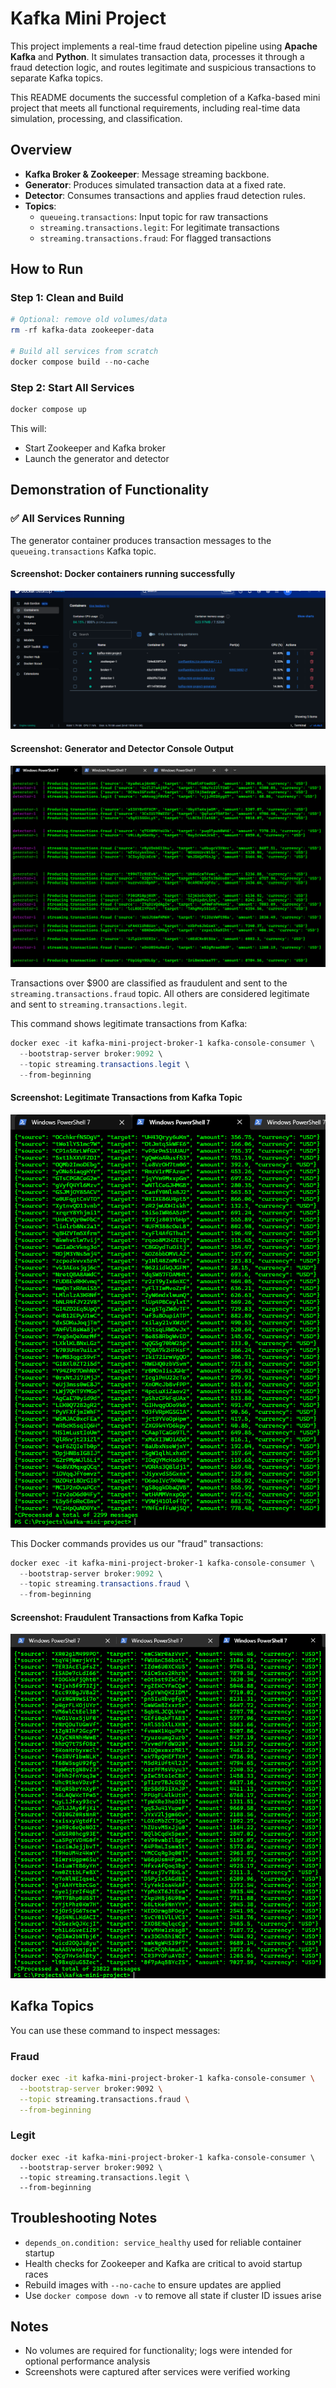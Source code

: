 # Kafka Mini Project

This project implements a real-time fraud detection pipeline using **Apache Kafka** and **Python**. It simulates transaction data, processes it through a fraud detection logic, and routes legitimate and suspicious transactions to separate Kafka topics.

This README documents the successful completion of a Kafka-based mini project that meets all functional requirements, including real-time data simulation, processing, and classification.

## Overview

- **Kafka Broker & Zookeeper**: Message streaming backbone.
- **Generator**: Produces simulated transaction data at a fixed rate.
- **Detector**: Consumes transactions and applies fraud detection rules.
- **Topics**:
  - `queueing.transactions`: Input topic for raw transactions
  - `streaming.transactions.legit`: For legitimate transactions
  - `streaming.transactions.fraud`: For flagged transactions

## How to Run

### Step 1: Clean and Build

```powershell
# Optional: remove old volumes/data
rm -rf kafka-data zookeeper-data

# Build all services from scratch
docker compose build --no-cache
```

### Step 2: Start All Services

```powershell
docker compose up
```

This will:

- Start Zookeeper and Kafka broker
- Launch the generator and detector

## Demonstration of Functionality

### ✅ All Services Running

The generator container produces transaction messages to the `queueing.transactions` Kafka topic.

#### Screenshot: Docker containers running successfully

![Docker_Running](assets/Docker_Running.png)

#### Screenshot: Generator and Detector Console Output

![Generator_Detector_Output](assets/Generator_Detector_Output.png)

Transactions over $900 are classified as fraudulent and sent to the `streaming.transactions.fraud` topic. All others are considered legitimate and sent to `streaming.transactions.legit`.

This command shows legitimate transactions from Kafka:

```powershell
docker exec -it kafka-mini-project-broker-1 kafka-console-consumer \
  --bootstrap-server broker:9092 \
  --topic streaming.transactions.legit \
  --from-beginning
```

#### Screenshot: Legitimate Transactions from Kafka Topic

![Legit_Transactions](assets/Legit_Transactions.png)

This Docker commands provides us our "fraud" transactions:

```powershell
docker exec -it kafka-mini-project-broker-1 kafka-console-consumer \
  --bootstrap-server broker:9092 \
  --topic streaming.transactions.fraud \
  --from-beginning
```

#### Screenshot: Fraudulent Transactions from Kafka Topic

![Fraud_Transactions](assets/Fraud_Transactions.png)

## Kafka Topics

You can use these command to inspect messages:

### Fraud

```bash
docker exec -it kafka-mini-project-broker-1 kafka-console-consumer \
  --bootstrap-server broker:9092 \
  --topic streaming.transactions.fraud \
  --from-beginning
```

### Legit

```
docker exec -it kafka-mini-project-broker-1 kafka-console-consumer \
  --bootstrap-server broker:9092 \
  --topic streaming.transactions.legit \
  --from-beginning
```

## Troubleshooting Notes

- `depends_on.condition: service_healthy` used for reliable container startup
- Health checks for Zookeeper and Kafka are critical to avoid startup races
- Rebuild images with `--no-cache` to ensure updates are applied
- Use `docker compose down -v` to remove all state if cluster ID issues arise

## Notes

- No volumes are required for functionality; logs were intended for optional performance analysis
- Screenshots were captured after services were verified working
